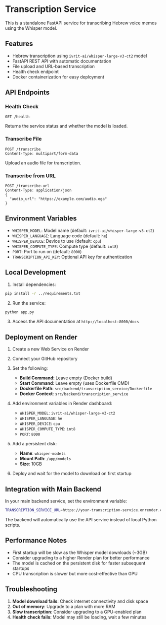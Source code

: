 # Transcription Service

This is a standalone FastAPI service for transcribing Hebrew voice memos using the Whisper model.

## Features

- Hebrew transcription using `ivrit-ai/whisper-large-v3-ct2` model
- FastAPI REST API with automatic documentation
- File upload and URL-based transcription
- Health check endpoint
- Docker containerization for easy deployment

## API Endpoints

### Health Check
```
GET /health
```
Returns the service status and whether the model is loaded.

### Transcribe File
```
POST /transcribe
Content-Type: multipart/form-data
```
Upload an audio file for transcription.

### Transcribe from URL
```
POST /transcribe-url
Content-Type: application/json
{
  "audio_url": "https://example.com/audio.oga"
}
```

## Environment Variables

- `WHISPER_MODEL`: Model name (default: `ivrit-ai/whisper-large-v3-ct2`)
- `WHISPER_LANGUAGE`: Language code (default: `he`)
- `WHISPER_DEVICE`: Device to use (default: `cpu`)
- `WHISPER_COMPUTE_TYPE`: Compute type (default: `int8`)
- `PORT`: Port to run on (default: `8000`)
- `TRANSCRIPTION_API_KEY`: Optional API key for authentication

## Local Development

1. Install dependencies:
```bash
pip install -r ../requirements.txt
```

2. Run the service:
```bash
python app.py
```

3. Access the API documentation at `http://localhost:8000/docs`

## Deployment on Render

1. Create a new Web Service on Render
2. Connect your GitHub repository
3. Set the following:
   - **Build Command**: Leave empty (Docker build)
   - **Start Command**: Leave empty (uses Dockerfile CMD)
   - **Dockerfile Path**: `src/backend/transcription_service/Dockerfile`
   - **Docker Context**: `src/backend/transcription_service`

4. Add environment variables in Render dashboard:
   - `WHISPER_MODEL`: `ivrit-ai/whisper-large-v3-ct2`
   - `WHISPER_LANGUAGE`: `he`
   - `WHISPER_DEVICE`: `cpu`
   - `WHISPER_COMPUTE_TYPE`: `int8`
   - `PORT`: `8000`

5. Add a persistent disk:
   - **Name**: `whisper-models`
   - **Mount Path**: `/app/models`
   - **Size**: 10GB

6. Deploy and wait for the model to download on first startup

## Integration with Main Backend

In your main backend service, set the environment variable:

```bash
TRANSCRIPTION_SERVICE_URL=https://your-transcription-service.onrender.com
```

The backend will automatically use the API service instead of local Python scripts.

## Performance Notes

- First startup will be slow as the Whisper model downloads (~3GB)
- Consider upgrading to a higher Render plan for better performance
- The model is cached on the persistent disk for faster subsequent startups
- CPU transcription is slower but more cost-effective than GPU

## Troubleshooting

1. **Model download fails**: Check internet connectivity and disk space
2. **Out of memory**: Upgrade to a plan with more RAM
3. **Slow transcription**: Consider upgrading to a GPU-enabled plan
4. **Health check fails**: Model may still be loading, wait a few minutes 
